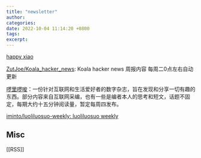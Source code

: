 ```yaml
---
title: "newsletter"
author: 
categories: 
date: 2022-10-04 11:14:20 +0800
tags: 
excerpt: 
---
```









[happy xiao](http://xiao.do/)

[ZutJoe/Koala_hacker_news](https://github.com/ZutJoe/Koala_hacker_news): Koala hacker news 周报内容 每周二0点左右自动更新

[啰里啰唆](https://luoliluosuo.zhubai.love/)：一份针对互联网和生活爱好者的数字杂志，旨在发现和分享一切有趣的东西。部分内容来自互联网采编，也有一些是编者本人的思考和短文，话题不固定，每期大约十五分钟阅读量，暂定每周四发布。

[iminto/luoliluosuo-weekly: luoliluosuo weekly](https://github.com/iminto/luoliluosuo-weekly)








## Misc

[[RSS]]


